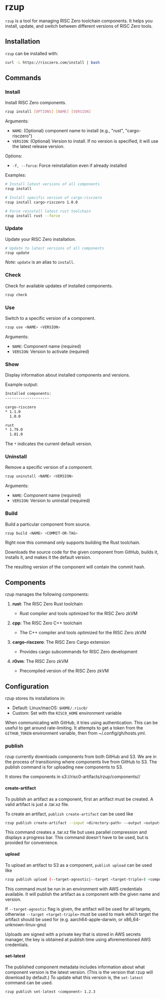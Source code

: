 # rzup

`rzup` is a tool for managing RISC Zero toolchain components. It helps you install, update, and switch between different versions of RISC Zero tools.

## Installation

`rzup` can be installed with:

```sh
curl -L https://risczero.com/install | bash
```

## Commands

### Install

Install RISC Zero components.

```sh
rzup install [OPTIONS] [NAME] [VERSION]
```

Arguments:

- `NAME`: (Optional) component name to install (e.g., "rust", "cargo-risczero")
- `VERSION`: (Optional) Version to install. If no version is specified, it will use the latest release version.

Options:

- `-f, --force`: Force reinstallation even if already installed

Examples:

```sh
# Install latest versions of all components
rzup install

# Install specific version of cargo-risczero
rzup install cargo-risczero 1.0.0

# Force reinstall latest rust toolchain
rzup install rust --force
```

### Update

Update your RISC Zero installation.

```sh
# Update to latest versions of all components
rzup update
```

_Note:_ `update` is an alias to `install`.

### Check

Check for available updates of installed components.

```sh
rzup check
```

### Use

Switch to a specific version of a component.

```sh
rzup use <NAME> <VERSION>
```

Arguments:

- `NAME`: Component name (required)
- `VERSION`: Version to activate (required)

### Show

Display information about installed components and versions.

Example output:

```sh
Installed components:
--------------------

cargo-risczero
* 1.1.0
  1.0.0

rust
* 1.79.0
  1.81.0
```

The `*` indicates the current default version.

### Uninstall

Remove a specific version of a component.

```sh
rzup uninstall <NAME> <VERSION>
```

Arguments:

- `NAME`: Component name (required)
- `VERSION`: Version to uninstall (required)

### Build

Build a particular component from source.

```sh
rzup build <NAME> <COMMIT-OR-TAG>
```

Right now this command only supports building the Rust toolchain.

Downloads the source code for the given component from GitHub, builds it, installs it, and makes it
the default version.

The resulting version of the component will contain the commit hash.

## Components

rzup manages the following components:

1. **rust**: The RISC Zero Rust toolchain
   - Rust compiler and tools optimized for the RISC Zero zkVM

2. **cpp**: The RISC Zero C++ toolchain
   - The C++ compiler and tools optimized for the RISC Zero zkVM

3. **cargo-risczero**: The RISC Zero Cargo extension
   - Provides cargo subcommands for RISC Zero development

4. **r0vm**: The RISC Zero zkVM
    - Precompiled version of the RISC Zero zkVM

## Configuration

rzup stores its installations in:

- Default: Linux/macOS: `$HOME/.risc0/`
- Custom: Set with the `RISC0_HOME` environment variable

When communicating with GitHub, it tries using authentication. This can be useful to get around
rate-limiting. It attempts to get a token from the `GITHUB_TOKEN` environment variable, then from
~/.config/gh/hosts.yml.

### publish

rzup currently downloads components from both GitHub and S3. We are in the process of transitioning
where components live from GitHub to S3. The publish command is for uploading new components to S3.

It stores the components in s3://risc0-artifacts/rzup/components/<component-name>/

#### create-artifact

To publish an artifact as a component, first an artifact must be created. A valid artifact is just a
.tar.xz file.

To create an artifact, `publish create-artifact` can be used like
```bash
rzup publish create-artifact --input <directory-path> --output <output>.tar.xz
```

This command creates a .tar.xz file but uses parallel compression and displays a progress bar. This
command doesn't have to be used, but is provided for convenience.

#### upload

To upload an artifact to S3 as a component, `publish upload` can be used like
```bash
rzup publish upload (--target-agnostic|--target <target-triple>) <component-name> <version> <artifact>.tar.xz
```

This command must be run in an environment with AWS credentials available. It will publish the
artifact as a component with the given name and version.

If `--target-agnostic` flag is given, the artifact will be used for all targets, otherwise `--target
<target-triple>` must be used to mark which target the artifact should be used for (e.g.
aarch64-apple-darwin, or x86_64-unknown-linux-gnu)

Uploads are signed with a private key that is stored in AWS secrets manager, the key is obtained at
publish time using aforementioned AWS credentials.

#### set-latest
The published component metadata includes information about what component version is the latest
version. (This is the version that rzup will download by default.) To update what this version is,
the `set-latest` command can be used.

```bash
rzup publish set-latest <component> 1.2.3
```

